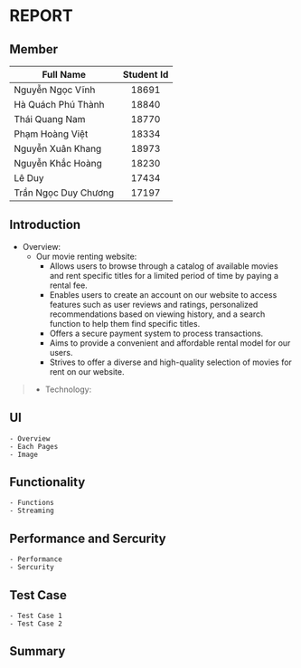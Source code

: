 # REPORT
## Member
| Full Name  | Student Id |
| ---------  | :---: |
| Nguyễn Ngọc Vĩnh  | 18691 |
| Hà Quách Phú Thành | 18840 |
| Thái Quang Nam | 18770 |
| Phạm Hoàng Việt | 18334 |
| Nguyễn Xuân Khang | 18973 |
| Nguyễn Khắc Hoàng | 18230 |
| Lê Duy | 17434 |
| Trần Ngọc Duy Chương | 17197 |

## Introduction
- Overview:
    - Our movie renting website:
        - Allows users to browse through a catalog of available movies and rent specific titles for a limited period of time by paying a rental fee.
        - Enables users to create an account on our website to access features such as user reviews and ratings, personalized recommendations based on viewing history, and a search function to help them find specific titles.
        - Offers a secure payment system to process transactions.
        - Aims to provide a convenient and affordable rental model for our users.
        - Strives to offer a diverse and high-quality selection of movies for rent on our website.

>- Technology:

## UI
    - Overview
    - Each Pages
    - Image

## Functionality
    - Functions
    - Streaming

## Performance and Sercurity
    - Performance
    - Sercurity

## Test Case
    - Test Case 1
    - Test Case 2
  
## Summary